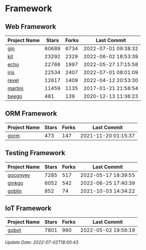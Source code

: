 # Framework

## Web Framework
| Project Name | Stars | Forks | Last Commit |
| ------------ | ----- | ----- | ----------- |
| [gin](https://github.com/gin-gonic/gin) | 60689 | 6734 | 2022-07-01 09:38:32 |
| [kit](https://github.com/go-kit/kit) | 23292 | 2329 | 2022-06-02 18:53:39 |
| [echo](https://github.com/labstack/echo) | 22766 | 1997 | 2022-05-27 17:15:58 |
| [iris](https://github.com/kataras/iris) | 22534 | 2407 | 2022-07-01 08:01:09 |
| [revel](https://github.com/revel/revel) | 12617 | 1409 | 2022-04-12 20:53:30 |
| [martini](https://github.com/go-martini/martini) | 11459 | 1135 | 2017-01-21 21:58:54 |
| [beego](https://github.com/astaxie/beego) | 481 | 139 | 2020-12-13 11:36:23 |

## ORM Framework
| Project Name | Stars | Forks | Last Commit |
| ------------ | ----- | ----- | ----------- |
| [gorm](https://github.com/jinzhu/gorm) | 473 | 147 | 2021-11-20 01:15:37 |

## Testing Framework
| Project Name | Stars | Forks | Last Commit |
| ------------ | ----- | ----- | ----------- |
| [goconvey](https://github.com/smartystreets/goconvey) | 7285 | 517 | 2022-05-17 18:39:55 |
| [ginkgo](https://github.com/onsi/ginkgo) | 6052 | 542 | 2022-06-25 17:40:39 |
| [goblin](https://github.com/franela/goblin) | 852 | 74 | 2021-10-03 14:34:22 |

## IoT Framework
| Project Name | Stars | Forks | Last Commit |
| ------------ | ----- | ----- | ----------- |
| [gobot](https://github.com/hybridgroup/gobot) | 7801 | 960 | 2022-05-02 19:56:19 |

*Update Date: 2022-07-02T18:00:43*